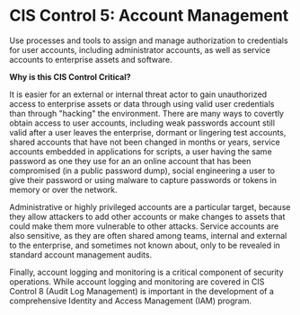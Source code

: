 # CIS Control 5: Account Management

Use processes and tools to assign and manage authorization to
credentials for user accounts, including administrator accounts, as well
as service accounts to enterprise assets and software.

**Why is this CIS Control Critical?**

It is easier for an external or internal threat actor to gain
unauthorized access to enterprise assets or data through using valid
user credentials than through "hacking" the environment. There are many
ways to covertly obtain access to user accounts, including weak
passwords account still valid after a user leaves the enterprise,
dormant or lingering test accounts, shared accounts that have not been
changed in months or years, service accounts embedded in applications
for scripts, a user having the same password as one they use for an
an online account that has been compromised (in a public password dump),
social engineering a user to give their password or using malware to
capture passwords or tokens in memory or over the network.

Administrative or highly privileged accounts are a particular target,
because they allow attackers to add other accounts or make changes to
assets that could make them more vulnerable to other attacks. Service
accounts are also sensitive, as they are often shared among teams,
internal and external to the enterprise, and sometimes not known about,
only to be revealed in standard account management audits.

Finally, account logging and monitoring is a critical component of
security operations. While account logging and monitoring are covered in
CIS Control 8 (Audit Log Management) is important in the development
of a comprehensive Identity and Access Management (IAM) program.
